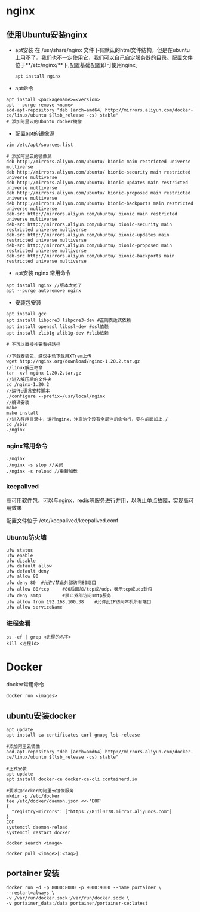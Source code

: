 # nginx

## 使用Ubuntu安装nginx
+ apt安装
   在 /usr/share/nginx 文件下有默认的html文件结构，但是在ubuntu上用不了。我们也不一定使用它，我们可以自己自定服务器的目录。配置文件位于**/etc/nginx/**下,配置基础配置即可使用nginx。
   ```shell
   apt install nginx
   ```

+ apt命令
```shell
apt install <packagename>=<version>
apt --purge remove <name>
add-apt-repository "deb [arch=amd64] http://mirrors.aliyun.com/docker-ce/linux/ubuntu $(lsb_release -cs) stable" 
# 添加阿里云的Ubuntu docker镜像
```

* 配置apt的镜像源 
```shell
vim /etc/apt/sources.list

# 添加阿里云的镜像源
deb http://mirrors.aliyun.com/ubuntu/ bionic main restricted universe multiverse
deb http://mirrors.aliyun.com/ubuntu/ bionic-security main restricted universe multiverse
deb http://mirrors.aliyun.com/ubuntu/ bionic-updates main restricted universe multiverse
deb http://mirrors.aliyun.com/ubuntu/ bionic-proposed main restricted universe multiverse
deb http://mirrors.aliyun.com/ubuntu/ bionic-backports main restricted universe multiverse
deb-src http://mirrors.aliyun.com/ubuntu/ bionic main restricted universe multiverse
deb-src http://mirrors.aliyun.com/ubuntu/ bionic-security main restricted universe multiverse
deb-src http://mirrors.aliyun.com/ubuntu/ bionic-updates main restricted universe multiverse
deb-src http://mirrors.aliyun.com/ubuntu/ bionic-proposed main restricted universe multiverse
deb-src http://mirrors.aliyun.com/ubuntu/ bionic-backports main restricted universe multiverse
```

* apt安装 nginx 常用命令
```shell
apt install nginx //版本太老了
apt --purge autoremove nginx
```
 

+ 安装包安装

```
apt install gcc
apt install libpcre3 libpcre3-dev #正则表达式依赖
apt install openssl libssl-dev #ssl依赖
apt install zlib1g zlib1g-dev #zlib依赖

# 不可以直接抄要看好路径

//下载安装包，建议手动下载用XTrem上传
wget http://nginx.org/download/nginx-1.20.2.tar.gz
//linux解压命令
tar -xvf nginx-1.20.2.tar.gz
//进入解压后的文件夹
cd /nginx-1.20.2
//运行c语言安转脚本
./configure --prefix=/usr/local/nginx
//编译安装
make
make install
//进入程序目录中，运行nginx，注意这个没有全局注册命令行，要在前面加上./
cd /sbin
./nginx
```

### nginx常用命令

```
./nginx
./nginx -s stop //关闭
./nginx -s reload //重新加载
```

### keepalived

高可用软件包，可以与nginx，redis等服务进行并用，以防止单点故障，实现高可用效果

配置文件位于 /etc/keepalived/keepalived.conf



### Ubuntu防火墙

```
ufw status
ufw enable
ufw disable
ufw default allow 
ufw default deny
ufw allow 80
ufw deny 80  #允许/禁止外部访问80端口
ufw allow 80/tcp     #80后面加/tcp或/udp，表示tcp或udp封包
ufw deny smtp        #禁止外部访问smtp服务
ufw allow from 192.168.100.38    #允许此IP访问本机所有端口
ufw allow serviceName
```

### 进程查看

```
ps -ef | grep <进程的名字>
kill <进程id>

```

# Docker 

docker常用命令

```
docker run <images>

```

## ubuntu安装docker

```
apt update
apt install ca-certificates curl gnupg lsb-release
    
#添加阿里云镜像
add-apt-repository "deb [arch=amd64] http://mirrors.aliyun.com/docker-ce/linux/ubuntu $(lsb_release -cs) stable"

#正式安装
apt update
apt install docker-ce docker-ce-cli containerd.io

#要添加docker的阿里云镜像服务
mkdir -p /etc/docker
tee /etc/docker/daemon.json <<-'EOF'
{
  "registry-mirrors": ["https://81il0r78.mirror.aliyuncs.com"]
}
EOF
systemctl daemon-reload
systemctl restart docker
```

```
docker search <image>

docker pull <image>[:<tag>]
```

## portainer 安装

```
docker run -d -p 8000:8000 -p 9000:9000 --name portainer \
--restart=always \
-v /var/run/docker.sock:/var/run/docker.sock \
-v portainer_data:/data portainer/portainer-ce:latest
```

